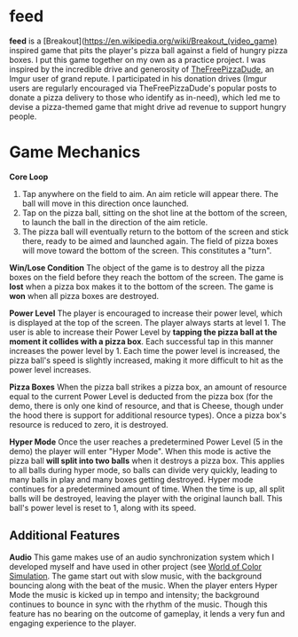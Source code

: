 # feed

**feed** is a [Breakout](https://en.wikipedia.org/wiki/Breakout_(video_game) inspired game that pits the player's pizza ball against a field of hungry pizza boxes. I put this game together on my own as a practice project. I was inspired by the incredible drive and generosity of [TheFreePizzaDude](https://imgur.com/user/TheFreePizzaDude), an Imgur user of grand repute. I participated in his donation drives (Imgur users are regularly encouraged via TheFreePizzaDude's popular posts to donate a pizza delivery to those who identify as in-need), which led me to devise a pizza-themed game that might drive ad revenue to support hungry people.



# Game Mechanics
**Core Loop**
1. Tap anywhere on the field to aim. An aim reticle will appear there. The ball will move in this direction once launched.
2. Tap on the pizza ball, sitting on the shot line at the bottom of the screen, to launch the ball in the direction of the aim reticle.
3. The pizza ball will eventually return to the bottom of the screen and stick there, ready to be aimed and launched again. The field of pizza boxes will move toward the bottom of the screen. This constitutes a "turn".

**Win/Lose Condition**
The object of the game is to destroy all the pizza boxes on the field before they reach the bottom of the screen. The game is **lost** when a pizza box makes it to the bottom of the screen. The game is **won** when all pizza boxes are destroyed.

**Power Level**
The player is encouraged to increase their power level, which is displayed at the top of the screen. The player always starts at level 1. The user is able to increase their Power Level by **tapping the pizza ball at the moment it collides with a pizza box**. Each successful tap in this manner increases the power level by 1. Each time the power level is increased, the pizza ball's speed is slightly increased, making it more difficult to hit as the power level increases.

**Pizza Boxes**
When the pizza ball strikes a pizza box, an amount of resource equal to the current Power Level is deducted from the pizza box (for the demo, there is only one kind of resource, and that is Cheese, though under the hood there is support for additional resource types). Once a pizza box's resource is reduced to zero, it is destroyed.

**Hyper Mode**
Once the user reaches a predetermined Power Level (5 in the demo) the player will enter "Hyper Mode". When this mode is active the pizza ball **will split into two balls** when it destroys a pizza box. This applies to all balls during hyper mode, so balls can divide very quickly, leading to many balls in play and many boxes getting destroyed. Hyper mode continues for a predetermined amount of time. When the time is up, all split balls will be destroyed, leaving the player with the original launch ball. This ball's power level is reset to 1, along with its speed.

## Additional Features
**Audio**
This game makes use of an audio synchronization system which I developed myself and have used in other project (see [World of Color Simulation](https://github.com/JetsterDajet/WorldOfColor). The game start out with slow music, with the background bouncing along with the beat of the music. When the player enters Hyper Mode the music is kicked up in tempo and intensity; the background continues to bounce in sync with the rhythm of the music. Though this feature has no bearing on the outcome of gameplay, it lends a very fun and engaging experience to the player.

